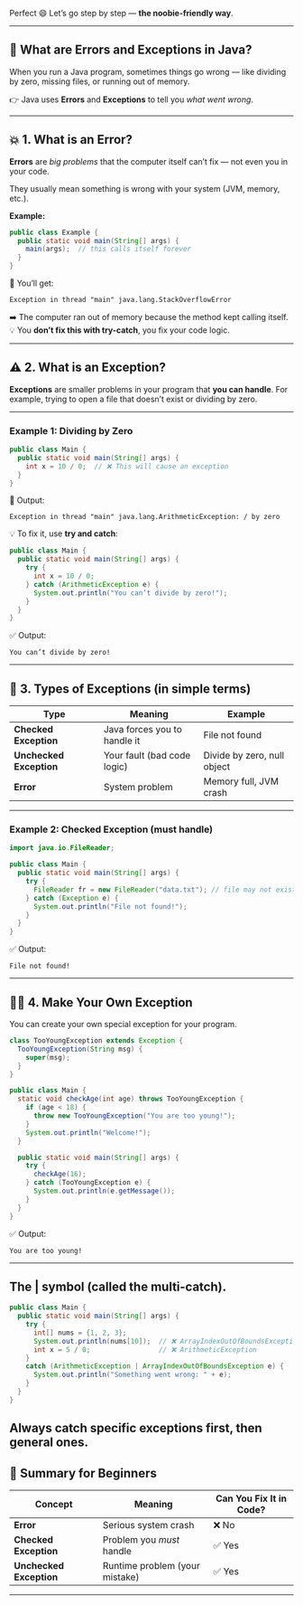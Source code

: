 Perfect 😄 Let’s go step by step — **the noobie-friendly way**.

---

## 🧩 What are Errors and Exceptions in Java?

When you run a Java program, sometimes things go wrong —
like dividing by zero, missing files, or running out of memory.

👉 Java uses **Errors** and **Exceptions** to tell you *what went wrong*.

---

## 💥 1. What is an Error?

**Errors** are *big problems* that the computer itself can’t fix — not even you in your code.

They usually mean something is wrong with your system (JVM, memory, etc.).

**Example:**

```java
public class Example {
  public static void main(String[] args) {
    main(args);  // this calls itself forever
  }
}
```

🧠 You’ll get:

```
Exception in thread "main" java.lang.StackOverflowError
```

➡️ The computer ran out of memory because the method kept calling itself.
💡 You **don’t fix this with try-catch**, you fix your code logic.

---

## ⚠️ 2. What is an Exception?

**Exceptions** are smaller problems in your program that **you can handle**.
For example, trying to open a file that doesn’t exist or dividing by zero.

---

### Example 1: Dividing by Zero

```java
public class Main {
  public static void main(String[] args) {
    int x = 10 / 0;  // ❌ This will cause an exception
  }
}
```

🧠 Output:

```
Exception in thread "main" java.lang.ArithmeticException: / by zero
```

💡 To fix it, use **try and catch**:

```java
public class Main {
  public static void main(String[] args) {
    try {
      int x = 10 / 0;
    } catch (ArithmeticException e) {
      System.out.println("You can’t divide by zero!");
    }
  }
}
```

✅ Output:

```
You can’t divide by zero!
```

---

## 🧱 3. Types of Exceptions (in simple terms)

| Type                    | Meaning                      | Example                     |
| ----------------------- | ---------------------------- | --------------------------- |
| **Checked Exception**   | Java forces you to handle it | File not found              |
| **Unchecked Exception** | Your fault (bad code logic)  | Divide by zero, null object |
| **Error**               | System problem               | Memory full, JVM crash      |

---

### Example 2: Checked Exception (must handle)

```java
import java.io.FileReader;

public class Main {
  public static void main(String[] args) {
    try {
      FileReader fr = new FileReader("data.txt"); // file may not exist
    } catch (Exception e) {
      System.out.println("File not found!");
    }
  }
}
```

✅ Output:

```
File not found!
```

---

## 🧑‍💻 4. Make Your Own Exception

You can create your own special exception for your program.

```java
class TooYoungException extends Exception {
  TooYoungException(String msg) {
    super(msg);
  }
}

public class Main {
  static void checkAge(int age) throws TooYoungException {
    if (age < 18) {
      throw new TooYoungException("You are too young!");
    }
    System.out.println("Welcome!");
  }

  public static void main(String[] args) {
    try {
      checkAge(16);
    } catch (TooYoungException e) {
      System.out.println(e.getMessage());
    }
  }
}
```

✅ Output:

```
You are too young!
```

---

## The | symbol (called the multi-catch).
```java
public class Main {
  public static void main(String[] args) {
    try {
      int[] nums = {1, 2, 3};
      System.out.println(nums[10]);  // ❌ ArrayIndexOutOfBoundsException
      int x = 5 / 0;                 // ❌ ArithmeticException
    } 
    catch (ArithmeticException | ArrayIndexOutOfBoundsException e) {
      System.out.println("Something went wrong: " + e);
    }
  }
}

```
## Always catch specific exceptions first, then general ones.

## 🧠 Summary for Beginners

| Concept                 | Meaning                        | Can You Fix It in Code? |
| ----------------------- | ------------------------------ | ----------------------- |
| **Error**               | Serious system crash           | ❌ No                    |
| **Checked Exception**   | Problem you *must* handle      | ✅ Yes                   |
| **Unchecked Exception** | Runtime problem (your mistake) | ✅ Yes                   |

---
